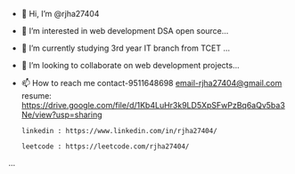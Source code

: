 - 👋 Hi, I’m @rjha27404
- 👀 I’m interested in web development DSA open source...
- 🌱 I’m currently studying 3rd year IT branch from TCET ...
- 💞️ I’m looking to collaborate on web development projects...
- 📫 How to reach me 
      contact-9511648698
      email-rjha27404@gmail.com
      resume: https://drive.google.com/file/d/1Kb4LuHr3k9LD5XpSFwPzBq6aQv5ba3Ne/view?usp=sharing
      
      linkedin : https://www.linkedin.com/in/rjha27404/
      
      leetcode : https://leetcode.com/rjha27404/
...

<!---
rjha27404/rjha27404 is a ✨ special ✨ repository because its `README.md` (this file) appears on your GitHub profile.
You can click the Preview link to take a look at your changes.
--->
